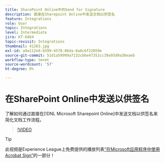 ```yaml
---
title: SharePoint Online中的Send for Signature
description: 直接在Sharepoint Online中发送文档以供签名
feature: Integrations
role: User
topic: Integrations
level: Intermediate
jira: KT-6464
topic-revisit: Integrations
thumbnail: 41263.jpg
exl-id: a9a112e8-b599-4578-86da-8a8c6f22059e
source-git-commit: 51d1a59999a7132cb6e47351cc39a93d9a38eaeb
workflow-type: tm+mt
source-wordcount: '57'
ht-degree: 0%

---
```


# 在SharePoint Online中发送以供签名

了解如何通过直接在[!DNL Microsoft Sharepoint Online]中发送文档以供签名来简化文档工作流程。

>[!VIDEO](https://video.tv.adobe.com/v/41263?quality=12&learn=on&hidetitle=true)

>[!TIP]
>
>此视频是Experience League上免费提供的播放列表[“在Microsoft应用程序中使用Acrobat Sign”](https://experienceleague.adobe.com/en/playlists/acrobat-sign-integrate-microsoft-apps)的一部分！

